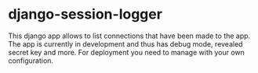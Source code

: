 # django-session-logger
This django app allows to list connections that have been made to the app.
<br />
The app is currently in development and thus has debug mode, revealed secret key and more. For deployment you need to manage with your own configuration.
